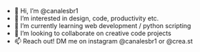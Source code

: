 - 👋 Hi, I’m @canalesbr1
- 👀 I’m interested in design, code, productivity etc.
- 🌱 I’m currently learning web development / python scripting
- 💞️ I’m looking to collaborate on creative code projects
- 📫 Reach out! DM me on instagram @canalesbr1 or @crea.st

<!---
canalesbr1/canalesbr1 is a ✨ special ✨ repository because its `README.md` (this file) appears on your GitHub profile.
You can click the Preview link to take a look at your changes.
--->
